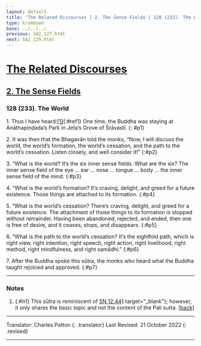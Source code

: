 ```yaml
---
layout: default
title: 'The Related Discourses | 2. The Sense Fields | 128 (233). The World'
type: kramdown
base: ../../../
previous: SA2_127.html
next: SA2_129.html
---
```


# [The Related Discourses](../index.html)
## [2. The Sense Fields](index.html)
### 128 (233). The World

1\. Thus I have heard:[\[1\]](#n1){:#ref1} One time, the Buddha was staying at Anāthapiṇḍada’s Park in Jeta’s Grove of Śrāvastī.
{: #p1}

2\. It was then that the Bhagavān told the monks, “Now, I will discuss the world, the world’s formation, the world’s cessation, and the path to the world’s cessation. Listen closely, and well consider it!”
{:#p2}

3\. “What is the world? It’s the six inner sense fields. What are the six? The inner sense field of the eye … ear … nose … tongue … body … the inner sense field of the mind.
{:#p3}

4\. “What is the world’s formation? It’s craving, delight, and greed for a future existence. Those things are attached to its formation.
{:#p4}

5\. “What is the world’s cessation? There’s craving, delight, and greed for a future existence. The attachment of those things to its formation is stopped without remainder. Having been abandoned, rejected, and ended, then one is free of desire, and it ceases, stops, and disappears.
{:#p5}

6\. “What is the path to the world’s cessation? It’s the eightfold path, which is right view, right intention, right speech, right action, right livelihood, right method, right mindfulness, and right samādhi.”
{:#p6}

7\. After the Buddha spoke this sūtra, the monks who heard what the Buddha taught rejoiced and approved.
{:#p7}

---

### Notes

1. {:#n1} This sūtra is reminiscent of [SN 12.44](https://suttacentral.net/sn12.44){:target="_blank"}; however, it only shares the basic topic and not the content of the Pali sutta. [\[back\]](#ref1)

---

Translator: Charles Patton
{: .translator}
Last Revised: 21 October 2022
{: .revised}

---